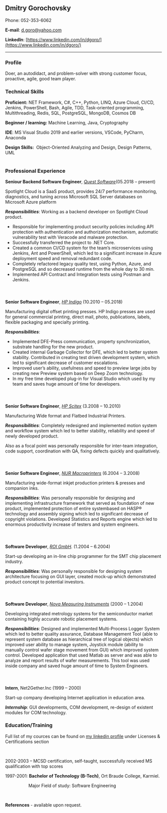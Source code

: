 
## Dmitry Gorochovsky

Phone: 052-353-6062

**E-mail**: [d.goro@yahoo.com](mailto:d.goro@yahoo.com)

**LinkedIn**: [https://www.linkedin.com/in/dgoro/](https://www.linkedin.com/in/dgoro/)

------

### Profile

Doer, an autodidact, and problem-solver with strong customer focus, proactive, agile, good team player.


### Technical Skills

**Proficient:** NET Framework, C#, C++, Python, LINQ, Azure Cloud, CI/CD, Jenkins, PowerShell, Bash, Agile, TDD, Task-oriented programming, Multithreading, Redis, SQL, PostgreSQL, MongoDB, Cosmos DB

**Beginner / learning:** Machine Learning, Java, Cryptography 


**IDE**: MS Visual Studio 2019 and earlier versions, VSCode,
PyCharm, Anaconda


**Design Skills:**  Object-Oriented
Analyzing and Design, Design
Patterns, UML


#

### Professional Experience

**Seniour Backend Software Engineer**, [_Quest Software_](https://www.quest.com/)(05.2018 –
present)

Spotlight Cloud is a SaaS product, provides 24/7 performance monitoring, diagnostics, and tuning across Microsoft SQL Server databases on Microsoft Azure platform


___Responsibilities___: 
Working as a backend developer on Spotlight Cloud product. 
*	Responsible for implementing product security policies including API protection with authentication and authorization mechanism, automatic vulnerability test with Veracode and malware protection.
*	Successfully transferred the project to .NET Core.
*	Created a common CI/CD system for the team’s microservices using Jenkins, Ant and PowerShell, which led to a significant increase in Azure deployment speed and removal redundant code. 
*	Completely refactored legacy quality test, using Python, Azure, and PostgreSQL and so decreased runtime from the whole day to 30 min.
*	Implemented API Contract and Integration tests using Postman and Jenkins.


 
###
###
###
###
###



**Senior Software Engineer**, [_HP
Indigo_](http://h10088.www1.hp.com/cda/gap/display/main/index.jsp?zn=gap&cp=20000-13698-16021_4041_100__) (10.2010 – 05.2018)

Manufacturing digital offset printing presses. HP Indigo presses are used for
general commercial printing, direct mail, photo, publications, labels, flexible
packaging and specialty printing.


___Responsibilities___: 
*	Implemented DFE-Press communication, property synchronization, substrate handling for the new product. 
*	Created internal Garbage Collector for DFE, which led to better system stability. Contributed in creating test driven development system, which led to significant decrease of customer escalations. 
*	Improved user’s ability, usefulness and speed to preview large jobs by creating new Preview system based on Deep Zoom technology. 
*	In my free time developed plug-in for Visual Studio which used by my team and saves huge amount of time for developers.


 
###
###
###
###
###



**Senior Software Engineer**, [_HP
Scitex_](https://www8.hp.com/us/en/commercial-printers/pagewide-industrial/products.html) (3.2008 – 10.2010)

Manufacturing Wide format and Flatbed Industrial Printers.


___Responsibilities___: Completely redesigned and
implemented motion system and workflow system which led to better stability,
reliability and speed of newly developed product. 

Also as a focal point was personally responsible for inter-team
integration, code support, coordination with QA, fixing defects quickly and
qualitatively. 

 
###
###
###
###
###



**Senior Software Engineer**, [_NUR Macroprinters_](http://www.nur.com/) (6.2004
– 3.2008)

Manufacturing wide-format inkjet production printers &
presses and companion inks.


___Responsibilities___: Was personally responsible for
designing and implementing infrastructure framework that served as foundation
of new product, implemented protection of entire systembased on HASP®
technology and assembly signing which led to significant decrease of copyright
violations. Developed Statistics and Reports engine which led to enormous
productivity increase of testers and system engineers. 

 
###
###
###
###
###



**Software Developer**, [_ROI
GmbH_]()_._ (1.2004 – 6.2004)

Start-up developing an in-line chip programmer for the SMT
chip placement industry. 


___Responsibilities___: Was personally responsible for
designing system architecture focusing on GUI layer, created mock-up which
demonstrated product concept to potential investors. 

 
###
###
###
###
###



**Software Developer**, [_Nova Measuring Instruments_](http://www.nova.co.il/) (2000 –
1.2004)

Developing integrated metrology systems for the
semiconductor market containing highly accurate robotic placement systems.


___Responsibilities___: Designed and implemented Multi-Process
Logger System which led to better quality assurance, Database Management Tool (able
to represent system database as hierarchical tree of logical objects) which
improved user ability to manage system, Joystick module (ability to manually
control wafer stage movement from GUI) which improved system control. Developed
application that used Matlab as server and was able to analyze and report
results of wafer measurements. This tool was used inside company and saved huge
amount of time to System Engineers. 

 
###
###
###
###
###



**Intern**, Net2Gether.Inc
(1999 – 2000)

Start-up company developing Internet application in
education area.


___Internship___: GUI
developments, COM development, re-design of existent modules for COM
technology.




### Education/Training

Full list of my cources can be
found on [my
linkedin profile](https://www.linkedin.com/in/dgoro/) under Licenses & Certifications section

 

2002-2003 – MCSD certification, self-taught, successfully
received MS qualification with top scores

1997-2001: **Bachelor of Technology (B-Tech)**, Ort
Braude College, Karmiel.

                  
Major Field of study: Software Engineering

 

**References** - available upon request.
